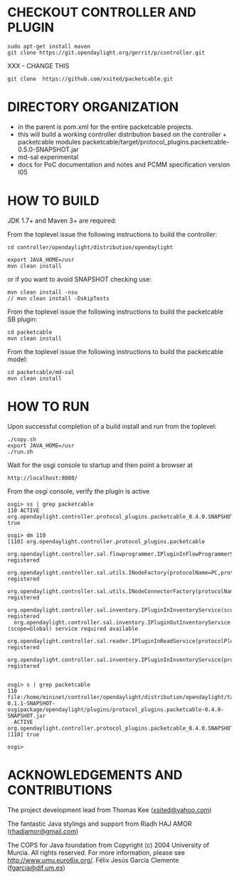 CHECKOUT CONTROLLER AND PLUGIN
==============================

    sudo apt-get install maven
    git clone https://git.opendaylight.org/gerrit/p/controller.git

XXX - CHANGE THIS

    git clone  https://github.com/xsited/packetcable.git

DIRECTORY ORGANIZATION
======================

- in the parent is pom.xml for the entire packetcable projects.
- this will build a working controller distribution
  based on the controller + packetcable modules
  packetcable/target/protocol_plugins.packetcable-0.5.0-SNAPSHOT.jar
- md-sal experimental
- docs for PoC documentation and notes and PCMM specification version I05
 

HOW TO BUILD
============

JDK 1.7+ and Maven 3+ are required:

From the toplevel issue the following instructions to build the controller:

    cd controller/opendaylight/distribution/opendaylight

    export JAVA_HOME=/usr
    mvn clean install

or if you want to avoid SNAPSHOT checking use: 

    mvn clean install -nsu
    // mvn clean install -DskipTests 

From the toplevel issue the following instructions to build the packetcable SB plugin:

    cd packetcable
    mvn clean install

From the toplevel issue the following instructions to build the packetcable model:

    cd packetcable/md-sal 
    mvn clean install


HOW TO RUN
==========

Upon successful completion of a build install and run from the toplevel:

    ./copy.sh
    export JAVA_HOME=/usr
    ./run.sh

Wait for the osgi console to startup and then point a browser at 

    http://localhost:8080/


From the osgi console, verify the plugin is active

    osgi> ss | grep packetcable
    110	ACTIVE      org.opendaylight.controller.protocol_plugins.packetcable_0.4.0.SNAPSHOT true

    osgi> dm 110
    [110] org.opendaylight.controller.protocol_plugins.packetcable
      org.opendaylight.controller.sal.flowprogrammer.IPluginInFlowProgrammerService(protocolPluginType=PC) registered
      org.opendaylight.controller.sal.utils.INodeFactory(protocolName=PC,protocolPluginType=PC) registered
      org.opendaylight.controller.sal.utils.INodeConnectorFactory(protocolName=PC,protocolPluginType=PC) registered
      org.opendaylight.controller.sal.inventory.IPluginInInventoryService(scope=Global,protocolPluginType=PC) registered
      org.opendaylight.controller.sal.inventory.IPluginOutInventoryService (scope=Global) service required available
      org.opendaylight.controller.sal.reader.IPluginInReadService(protocolPluginType=PC,containerName=default) registered
      org.opendaylight.controller.sal.inventory.IPluginInInventoryService(protocolPluginType=PC,containerName=default) registered


    osgi> s | grep packetcable
    110	file:/home/mininet/controller/opendaylight/distribution/opendaylight/target/distribution.opendaylight-0.1.1-SNAPSHOT-osgipackage/opendaylight/plugins/protocol_plugins.packetcable-0.4.0-SNAPSHOT.jar
      ACTIVE      org.opendaylight.controller.protocol_plugins.packetcable_0.4.0.SNAPSHOT [110] true
      
    osgi> 


ACKNOWLEDGEMENTS AND CONTRIBUTIONS
===================================  

The project development lead from
Thomas Kee (xsited@yahoo.com)

The fantastic Java stylings and support from
Riadh HAJ AMOR (rhadjamor@gmail.com)

The COPS for Java foundation from
Copyright (c) 2004 University of Murcia.  All rights reserved.
For more information, please see <http://www.umu.euro6ix.org/>.
Félix Jesús García Clemente  (fgarcia@dif.um.es)

